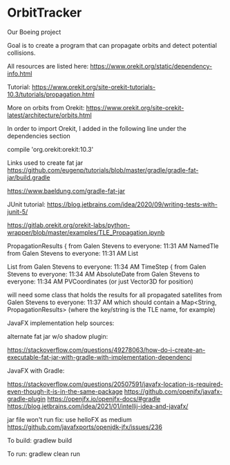 # OrbitTracker

Our Boeing project

Goal is to create a program that can propagate orbits and detect potential collisions.

All resources are listed here:
https://www.orekit.org/static/dependency-info.html

Tutorial:
https://www.orekit.org/site-orekit-tutorials-10.3/tutorials/propagation.html

More on orbits from Orekit:
https://www.orekit.org/site-orekit-latest/architecture/orbits.html


In order to import Orekit, I added in the following
line under the dependencies section

compile 'org.orekit:orekit:10.3'

Links used to create fat jar
https://github.com/eugenp/tutorials/blob/master/gradle/gradle-fat-jar/build.gradle

https://www.baeldung.com/gradle-fat-jar

JUnit tutorial:
https://blog.jetbrains.com/idea/2020/09/writing-tests-with-junit-5/

https://gitlab.orekit.org/orekit-labs/python-wrapper/blob/master/examples/TLE_Propagation.ipynb

PropagationResults {
from Galen Stevens to everyone:    11:31 AM
NamedTle
from Galen Stevens to everyone:    11:31 AM
List<PVCoordinates>

List<TimeStep>
from Galen Stevens to everyone:    11:34 AM
TimeStep {
from Galen Stevens to everyone:    11:34 AM
AbsoluteDate
from Galen Stevens to everyone:    11:34 AM
PVCoordinates (or just Vector3D for position)

will need some class that holds the results for all propagated satellites
from Galen Stevens to everyone:    11:37 AM
which should contain a Map<String, PropagationResults> (where the key/string is the TLE name, for example)

JavaFX implementation help sources:

alternate fat jar w/o shadow plugin:

https://stackoverflow.com/questions/49278063/how-do-i-create-an-executable-fat-jar-with-gradle-with-implementation-dependenci

JavaFX with Gradle:

https://stackoverflow.com/questions/20507591/javafx-location-is-required-even-though-it-is-in-the-same-package
https://github.com/openjfx/javafx-gradle-plugin
https://openjfx.io/openjfx-docs/#gradle
https://blog.jetbrains.com/idea/2021/01/intellij-idea-and-javafx/

jar file won't run fix: use helloFX as medium
https://github.com/javafxports/openjdk-jfx/issues/236

To build: gradlew build

To run: gradlew clean run